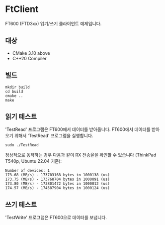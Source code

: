 # FtClient

FT600 (FTD3xx) 읽기/쓰기 클라이언트 예제입니다.

## 대상

* CMake 3.10 above
* C++20 Compiler

## 빌드

```
mkdir build
cd build
cmake ..
make
```

## 읽기 테스트

'TestRead' 프로그램은 FT600에서 데이터를 받아옵니다. FT600에서 데이터를 받아오기 위해서 'TestRead' 프로그램을 실행합니다.

```
sudo ./TestRead
```

정상적으로 동작하는 경우 다음과 같이 RX 전송율을 확인할 수 있습니다 (ThinkPad T540p, Ubuntu 22.04 기준):

```
Number of devices: 1
173.68 (MB/s) - 173703168 bytes in 1000138 (us)
173.75 (MB/s) - 173768704 bytes in 1000091 (us)
173.80 (MB/s) - 173801472 bytes in 1000012 (us)
174.57 (MB/s) - 174587904 bytes in 1000124 (us)
```

## 쓰기 테스트

'TestWrite' 프로그램은 FT600으로 데이터를 보냅니다.
